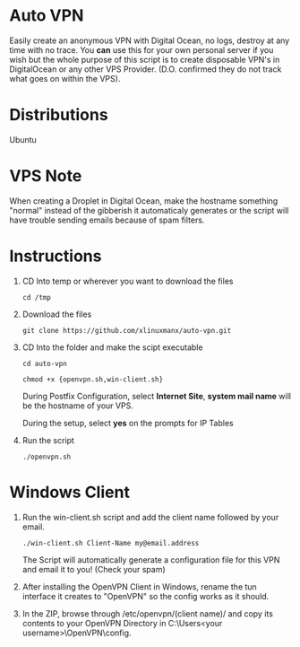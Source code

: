 # Auto VPN
Easily create an anonymous VPN with Digital Ocean, no logs, destroy at any time with no trace. You **can** use this for your own personal server if you wish but the whole purpose of this script is to create disposable VPN's in DigitalOcean or any other VPS Provider. (D.O. confirmed they do not track what goes on within the VPS).

# Distributions
Ubuntu

# VPS Note
When creating a Droplet in Digital Ocean, make the hostname something "normal" instead of the gibberish it automaticaly generates or the script will have trouble sending emails because of spam filters.

# Instructions
1. CD Into temp or wherever you want to download the files

    `cd /tmp`

2. Download the files

    `git clone https://github.com/xlinuxmanx/auto-vpn.git`

3. CD Into the folder and make the scipt executable

    `cd auto-vpn`
    
    `chmod +x {openvpn.sh,win-client.sh}`
    
    During Postfix Configuration, select **Internet Site**, **system mail name** will be the hostname of your VPS.
    
    During the setup, select **yes** on the prompts for IP Tables

4. Run the script

    `./openvpn.sh`

# Windows Client
1. Run the win-client.sh script and add the client name followed by your email.

    `./win-client.sh Client-Name my@email.address`
    
    The Script will automatically generate a configuration file for this VPN and email it to you! (Check your spam)
    
2. After installing the OpenVPN Client in Windows, rename the tun interface it creates to "OpenVPN" so the config works as it should.

3. In the ZIP, browse through /etc/openvpn/(client name)/ and copy its contents to your OpenVPN Directory in C:\Users\<your username>\OpenVPN\config\.

